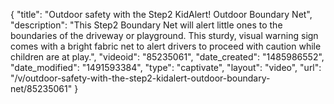 {
    "title": "Outdoor safety with the Step2 KidAlert! Outdoor Boundary Net",
    "description": "This Step2 Boundary Net will alert little ones to the boundaries of the driveway or playground. This sturdy, visual warning sign comes with a bright fabric net to alert drivers to proceed with caution while children are at play.",
    "videoid": "85235061",
    "date_created": "1485986552",
    "date_modified": "1491593384",
    "type": "captivate",
    "layout": "video",
    "url": "\/v\/outdoor-safety-with-the-step2-kidalert-outdoor-boundary-net\/85235061"
}